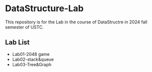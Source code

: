 # DataStructure-Lab

This repository is for the Lab in the course of DataStructre in 2024 fall semester of USTC.

## Lab List

* Lab01-2048 game
* Lab02-stack&queue
* Lab03-Tree&Graph
